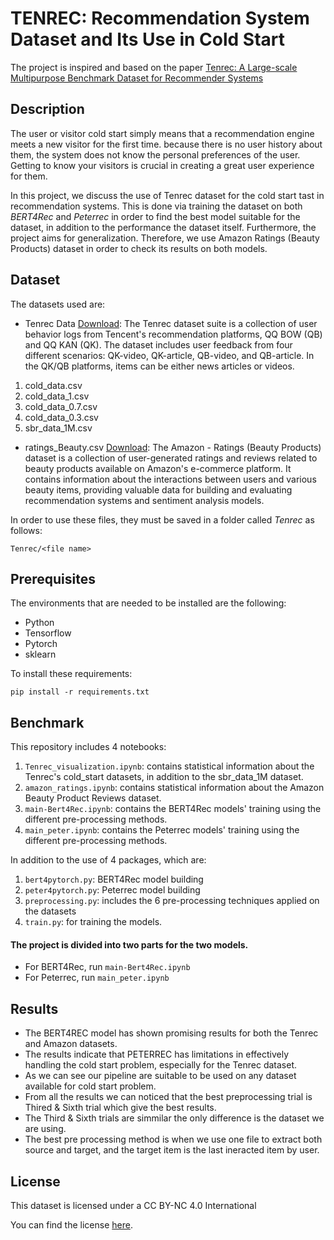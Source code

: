 # TENREC: Recommendation System Dataset and Its Use in Cold Start
The project is inspired and based on the paper [Tenrec: A Large-scale Multipurpose Benchmark Dataset for Recommender Systems](https://arxiv.org/abs/2210.10629)

## Description

The user or visitor cold start simply means that a recommendation engine meets a new visitor for the first time. because there is no user history about them, the system does not know the personal preferences of the user. Getting to know your visitors is crucial in creating a great user experience for them.

In this project, we discuss the use of Tenrec dataset for the cold start tast in recommendation systems. This is done via training the dataset on both *BERT4Rec* and *Peterrec* in order to find the best model suitable for the dataset, in addition to the performance the dataset itself. Furthermore, the project aims for generalization. Therefore, we use Amazon Ratings (Beauty Products) dataset in order to check its results on both models. 


## Dataset
The datasets used are:
* Tenrec Data [Download](https://static.qblv.qq.com/qblv/h5/algo-frontend/tenrec_dataset.html):
The Tenrec dataset suite is a collection of user behavior logs from Tencent's recommendation platforms, QQ BOW (QB) and QQ KAN (QK). The dataset includes user feedback from four different scenarios: QK-video, QK-article, QB-video, and QB-article. In the QK/QB platforms, items can be either news articles or videos.
1. cold_data.csv
2. cold_data_1.csv
3. cold_data_0.7.csv
4. cold_data_0.3.csv
5. sbr_data_1M.csv
* ratings_Beauty.csv [Download](https://www.kaggle.com/datasets/skillsmuggler/amazon-ratings): 
The Amazon - Ratings (Beauty Products) dataset is a collection of user-generated ratings and reviews related to beauty products available on Amazon's e-commerce platform. It contains information about the interactions between users and various beauty items, providing valuable data for building and evaluating recommendation systems and sentiment analysis models.


In order to use these files, they must be saved in a folder called *Tenrec* as follows:
```
Tenrec/<file name>
```

## Prerequisites
The environments that are needed to be installed are the following:

* Python
* Tensorflow
* Pytorch
* sklearn

To install these requirements:
```
pip install -r requirements.txt
```

## Benchmark
This repository includes 4 notebooks:
1. `Tenrec_visualization.ipynb`: contains statistical information about the Tenrec's cold_start datasets, in addition to the sbr_data_1M dataset.
2. `amazon_ratings.ipynb`: contains statistical information about the Amazon Beauty Product Reviews dataset.
3. `main-Bert4Rec.ipynb`: contains the BERT4Rec models' training using the different pre-processing methods.
4. `main_peter.ipynb`: contains the Peterrec models' training using the different pre-processing methods.

In addition to the use of 4 packages, which are:
1. `bert4pytorch.py`: BERT4Rec model building
2. `peter4pytorch.py`: Peterrec model building
3. `preprocessing.py`: includes the 6 pre-processing techniques applied on the datasets
4. `train.py`: for training the models.

#### The project is divided into two parts for the two models. 
* For BERT4Rec, run `main-Bert4Rec.ipynb`
* For Peterrec, run `main_peter.ipynb`
    
## Results
* The BERT4REC model has shown promising results for both the Tenrec and Amazon datasets.
* The results indicate that PETERREC has limitations in effectively handling the cold start problem, especially for the Tenrec dataset. 
* As we can see our pipeline are suitable to be used on any dataset available for cold start problem.
* From all the results we can noticed that the best preprocessing trial is Thired & Sixth trial which give the best results.
* The Third & Sixth trials are simmilar the only difference is the dataset we are using.
* The best pre processing method is when we use one file to extract both source and target, and the target item is the last ineracted item by user.


## License
This dataset is licensed under a CC BY-NC 4.0 International 

You can find the license [here](https://creativecommons.org/licenses/by-nc/4.0/).




